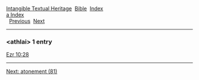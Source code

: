 [Intangible Textual Heritage](../../index)  [Bible](../index) 
[Index](index)   
[a Index](_a_)  
  [Previous](c00868)  [Next](c00870) 

------------------------------------------------------------------------

### &lt;athlai&gt; 1 entry

[Ezr 10:28](../kjv/ezr010.htm#028)  

------------------------------------------------------------------------

[Next: atonement (81)](c00870)
